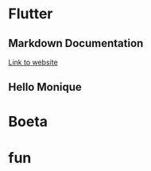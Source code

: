 # Flutter

## Markdown Documentation 
 [Link to website](https://github.com/provincieNH/Dataplatform)
    
## Hello Monique
# Boeta
# fun
